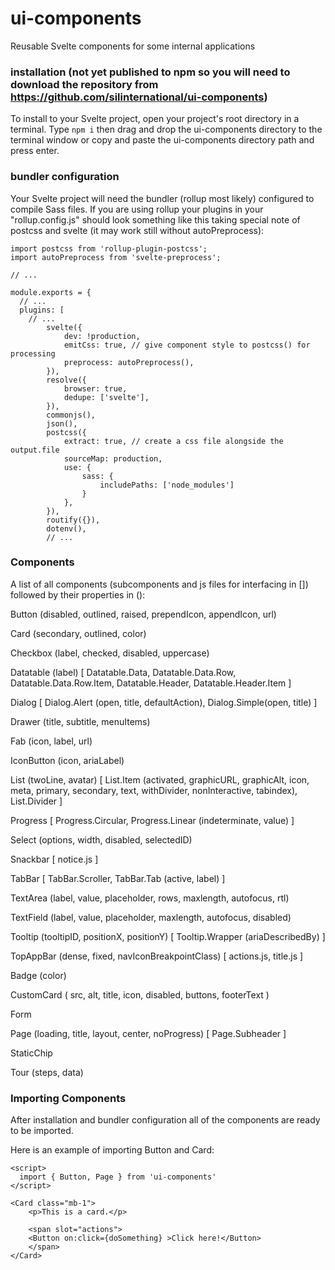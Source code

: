 # ui-components
Reusable Svelte components for some internal applications

### installation (not yet published to npm so you will need to download the repository from https://github.com/silinternational/ui-components)
To install to your Svelte project, open your project's root directory in a terminal. Type `npm i` then drag and drop the ui-components directory to the terminal window or copy and paste the ui-components directory path and press enter.

### bundler configuration
Your Svelte project will need the bundler (rollup most likely) configured to compile Sass files. If you are using rollup your plugins in your "rollup.config.js" should look something like this taking special note of postcss and svelte (it may work still without autoPreprocess):
```
import postcss from 'rollup-plugin-postcss';
import autoPreprocess from 'svelte-preprocess';

// ...

module.exports = {
  // ...
  plugins: [
    // ...
		svelte({
			dev: !production,
			emitCss: true, // give component style to postcss() for processing
			preprocess: autoPreprocess(),
		}),
		resolve({
			browser: true,
			dedupe: ['svelte'],
		}),
		commonjs(),
		json(),
		postcss({
			extract: true, // create a css file alongside the output.file
			sourceMap: production,
			use: {
				sass: {
					includePaths: ['node_modules']
				}
			},
		}),
		routify({}),
		dotenv(),
        // ...
```

### Components
A list of all components (subcomponents and js files for interfacing in []) followed by their properties in ():

Button (disabled, outlined, raised, prependIcon, appendIcon, url)

Card (secondary, outlined, color)

Checkbox (label, checked, disabled, uppercase)

Datatable (label) [
    Datatable.Data, Datatable.Data.Row, Datatable.Data.Row.Item, Datatable.Header, Datatable.Header.Item
]

Dialog [
    Dialog.Alert (open, title, defaultAction), Dialog.Simple(open, title)
]

Drawer (title, subtitle, menuItems)

Fab (icon, label, url)

IconButton (icon, ariaLabel)

List (twoLine, avatar) [
    List.Item (activated, graphicURL, graphicAlt, icon, meta, primary, secondary, text, withDivider, nonInteractive, tabindex), List.Divider
]

Progress [
    Progress.Circular, Progress.Linear (indeterminate, value)
]

Select (options, width, disabled, selectedID)

Snackbar [
    notice.js
]

TabBar [
    TabBar.Scroller, TabBar.Tab (active, label)
]

TextArea (label, value, placeholder, rows, maxlength, autofocus, rtl)

TextField (label, value, placeholder, maxlength, autofocus, disabled)

Tooltip (tooltipID, positionX, positionY) [
    Tooltip.Wrapper (ariaDescribedBy)
]

TopAppBar (dense, fixed, navIconBreakpointClass) [
    actions.js, title.js
]

Badge (color)

CustomCard (
    src, alt, title, icon, disabled, buttons, footerText
)

Form

Page (loading, title, layout, center, noProgress) [
    Page.Subheader
]

StaticChip

Tour (steps, data)

### Importing Components
After installation and bundler configuration all of the components are ready to be imported.

Here is an example of importing Button and Card:

```
<script>
  import { Button, Page } from 'ui-components'
</script>

<Card class="mb-1">
    <p>This is a card.</p>

    <span slot="actions">
    <Button on:click={doSomething} >Click here!</Button>
    </span>
</Card>
```
